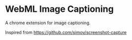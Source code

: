 # WebML Image Captioning

A chrome extension for image captioning.

Inspired from https://github.com/simov/screenshot-capture

